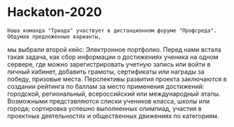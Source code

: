 # Hackaton-2020
    Наша команда "Триада" участвует в дистанционном форуме "Профсреда". Обдумав предложенные варианты,
мы выбрали второй кейс: Электронное портфолио.
    Перед нами встала такая задача, как сбор информации о достижениях ученика на одном сервере,
где можно зарегистрировать учетную запись или войти в личный кабинет, добавить грамоты, сертификаты
или награды за победу, призовые места.
    Перспективы развития проекта заключаются в создании рейтинга по баллам за место применения достижений:
городской, региональный, всероссийский или международный этапы. Возможными представляются списки учеников класса,
школы или города; сортировка успешно выполненных олимпиад, участия в проектных деятельностях и общественных движениях
по категориям.

